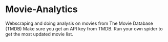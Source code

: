 # Movie-Analytics
Webscraping and doing analysis on movies from The Movie Database (TMDB)
Make sure you get an API key from TMDB. Run your own spider to get the most updated movie list. 
